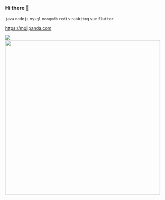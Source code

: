 ### Hi there 👋

`java` `nodejs` `mysql` `mongodb` `redis` `rabbitmq`
`vue` `flutter`

https://mojipanda.com

<img src="https://github-readme-stats.vercel.app/api?username=cocosongying&show_icons=true">
<img src="https://cdn.jsdelivr.net/gh/cocosongying/cdn-assets/common/wx_p_dark.png" width="500">

<!--
**cocosongying/cocosongying** is a ✨ _special_ ✨ repository because its `README.md` (this file) appears on your GitHub profile.

Here are some ideas to get you started:

- 🔭 I’m currently working on ...
- 🌱 I’m currently learning ...
- 👯 I’m looking to collaborate on ...
- 🤔 I’m looking for help with ...
- 💬 Ask me about ...
- 📫 How to reach me: ...
- 😄 Pronouns: ...
- ⚡ Fun fact: ...
-->
